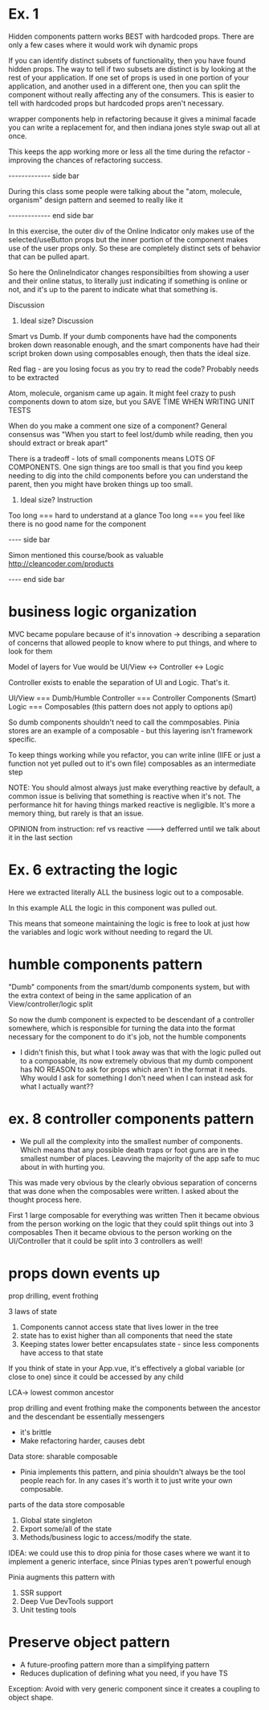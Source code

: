 # Ex. 1

Hidden components pattern works BEST with hardcoded props.
There are only a few cases where it would work wih dynamic props

If you can identify distinct subsets of functionality, then you have found
hidden props. The way to tell if two subsets are distinct is by looking at the
rest of your application. If one set of props is used in one portion of your
application, and another used in a different one, then you can split the component
without really affecting any of the consumers. This is easier to tell with hardcoded props
but hardcoded props aren't necessary.

wrapper components help in refactoring because it gives a minimal facade you can
write a replacement for, and then indiana jones style swap out all at once.

This keeps the app working more or less all the time during the refactor - improving
the chances of refactoring success.



------------- side bar

During this class some people were talking about the "atom, molecule, organism" design pattern
and seemed to really like it

------------- end side bar


In this exercise, the outer div of the Online Indicator only makes use of the selected/useButton props
but the inner portion of the component makes use of the user props only. So these are completely
distinct sets of behavior that can be pulled apart.


So here the OnlineIndicator changes responsibilties from showing a user and their online status, to literally just
indicating if something is online or not, and it's up to the parent to indicate what that something is.

Discussion

1. Ideal size? Discussion

Smart vs Dumb. If your dumb components have had the components broken down reasonable enough, and the smart components have
had their script broken down using composables enough, then thats the ideal size.

Red flag - are you losing focus as you try to read the code? Probably needs to be extracted

Atom, molecule, organism came up again. It might feel crazy to push components down to atom size, but you SAVE TIME WHEN WRITING UNIT TESTS

When do you make a comment one size of a component? General consensus was "When you start to feel lost/dumb while reading, then you should extract or break apart"

There is a tradeoff - lots of small components means LOTS OF COMPONENTS. One sign things are too small is that
you find you keep needing to dig into the child components before you can
understand the parent, then you might have broken things up too small.

1. Ideal size? Instruction

Too long === hard to understand at a glance
Too long === you feel like there is no good name for the component

---- side bar

Simon mentioned this course/book as valuable
http://cleancoder.com/products

---- end side bar



# business logic organization

MVC became populare because of it's innovation -> describing a separation of concerns
that allowed people to know where to put things, and where to look for them

Model of layers for Vue would be
UI/View <-> Controller <-> Logic

Controller exists to enable the separation of UI and Logic. That's it.

UI/View === Dumb/Humble
Controller === Controller Components (Smart)
Logic === Composables (this pattern does not apply to options api)

So dumb components shouldn't need to call the commposables.
Pinia stores are an example of a composable - but this layering isn't framework specific.

To keep things working while you refactor, you can write inline (IIFE or just a function not yet pulled out to it's own file) composables as an intermediate step

NOTE: You should almost always just make everything reactive by default, a common issue is beliving that something is reactive when it's not.
The performance hit for having things marked reactive is negligible. It's more a memory thing, but rarely is that an issue.

OPINION from instruction: ref vs reactive ---> defferred until we talk about it in the last section

# Ex. 6 extracting the logic

Here we extracted literally ALL the business logic out to a composable.

In this example ALL the logic in this component was pulled out.

This means that someone maintaining the logic is free to look at just how the variables and logic work without needing to regard the UI.

# humble components pattern

"Dumb" components from the smart/dumb components system, but with the
extra context of being in the same application of an View/controller/logic split


So now the dumb component is expected to be  descendant of a controller somewhere,
which is responsible for turning the data into the format necessary for the component to do it's job, not the humble components

- I didn't finish this, but what I took away was that with the logic pulled out to a composable, its
now extremely obvious that my dumb component has NO REASON to ask for props which aren't in the format it needs.
Why would I ask for something I don't need when I can instead ask for what I actually want??

# ex. 8 controller components pattern

- We pull all the complexity into the smallest number of components. Which means that any possible death traps or foot guns are in the smallest number of places. Leavving the majority of the app safe to muc about in with hurting you.

This was made very obvious by the clearly obvious separation of concerns that was done when the composables were
written. I asked about the thought process here.

First 1 large composable for everything was written
Then it became obvious from the person working on the logic that they could split things out into 3 composables
Then it became obvious to the person working on the UI/Controller that it could be split into 3 controllers as well!


# props down events up

prop drilling, event frothing

3 laws of state
1. Components cannot access state that lives lower in the tree
2. state has to exist higher than all components that need the state
3. Keeping states lower better encapsulates state - since less components have access to that state

If you think of state in your App.vue, it's effectively a global variable (or close to one) since it could be accessed by any child

LCA-> lowest common ancestor

prop drilling and event frothing make the components between the ancestor and the descendant be essentially messengers
- it's brittle
- Make refactoring harder, causes debt

Data store: sharable composable
- Pinia implements this pattern, and pinia shouldn't always be the tool people reach for. In any cases it's worth it to just write your own composable.

parts of the data store composable
1. Global state singleton
2. Export some/all of the state
3. Methods/business logic to access/modify the state.

IDEA: we could use this to drop pinia for those cases where we want it to implement a generic interface, since PInias types aren't powerful enough

Pinia augments this pattern with
1. SSR support
2. Deep Vue DevTools support
3. Unit testing tools


# Preserve object pattern
- A future-proofing pattern more than a simplifying pattern
- Reduces duplication of defining what you need, if you have TS

Exception: Avoid with very generic component since it creates a coupling to object shape.